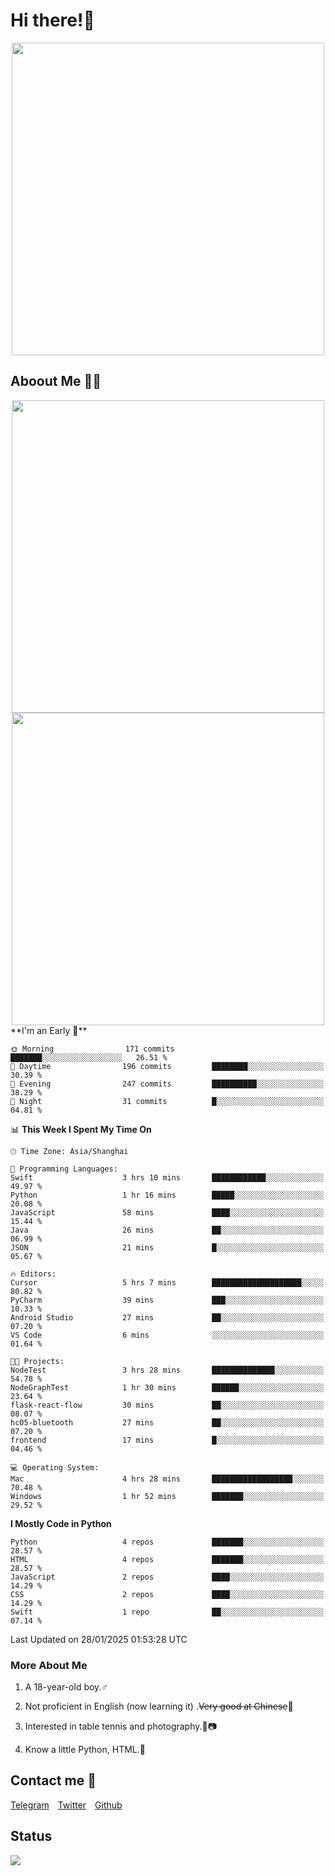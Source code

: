 # Hi there!🎉

<div align=center><img src="https://count.getloli.com/get/@Cicada000?theme=moebooru" width=500px></div>

## Aboout Me 👀💦

<div align=center>
<img src="https://github-readme-stats.vercel.app/api?username=Cicada000&show_icons=true&theme=tokyonight" width=500px>
<br>
<img src="https://github-readme-stats.vercel.app/api/top-langs/?username=Cicada000&show_icons=true&theme=tokyonight&layout=compact" width=500px>
</div>
<!--START_SECTION:waka-->
**I'm an Early 🐤** 

```text
🌞 Morning                171 commits         ███████░░░░░░░░░░░░░░░░░░   26.51 % 
🌆 Daytime                196 commits         ████████░░░░░░░░░░░░░░░░░   30.39 % 
🌃 Evening                247 commits         ██████████░░░░░░░░░░░░░░░   38.29 % 
🌙 Night                  31 commits          █░░░░░░░░░░░░░░░░░░░░░░░░   04.81 % 
```


📊 **This Week I Spent My Time On** 

```text
🕑︎ Time Zone: Asia/Shanghai

💬 Programming Languages: 
Swift                    3 hrs 10 mins       ████████████░░░░░░░░░░░░░   49.97 % 
Python                   1 hr 16 mins        █████░░░░░░░░░░░░░░░░░░░░   20.08 % 
JavaScript               58 mins             ████░░░░░░░░░░░░░░░░░░░░░   15.44 % 
Java                     26 mins             ██░░░░░░░░░░░░░░░░░░░░░░░   06.99 % 
JSON                     21 mins             █░░░░░░░░░░░░░░░░░░░░░░░░   05.67 % 

🔥 Editors: 
Cursor                   5 hrs 7 mins        ████████████████████░░░░░   80.82 % 
PyCharm                  39 mins             ███░░░░░░░░░░░░░░░░░░░░░░   10.33 % 
Android Studio           27 mins             ██░░░░░░░░░░░░░░░░░░░░░░░   07.20 % 
VS Code                  6 mins              ░░░░░░░░░░░░░░░░░░░░░░░░░   01.64 % 

🐱‍💻 Projects: 
NodeTest                 3 hrs 28 mins       ██████████████░░░░░░░░░░░   54.78 % 
NodeGraphTest            1 hr 30 mins        ██████░░░░░░░░░░░░░░░░░░░   23.64 % 
flask-react-flow         30 mins             ██░░░░░░░░░░░░░░░░░░░░░░░   08.07 % 
hc05-bluetooth           27 mins             ██░░░░░░░░░░░░░░░░░░░░░░░   07.20 % 
frontend                 17 mins             █░░░░░░░░░░░░░░░░░░░░░░░░   04.46 % 

💻 Operating System: 
Mac                      4 hrs 28 mins       ██████████████████░░░░░░░   70.48 % 
Windows                  1 hr 52 mins        ███████░░░░░░░░░░░░░░░░░░   29.52 % 
```

**I Mostly Code in Python** 

```text
Python                   4 repos             ███████░░░░░░░░░░░░░░░░░░   28.57 % 
HTML                     4 repos             ███████░░░░░░░░░░░░░░░░░░   28.57 % 
JavaScript               2 repos             ████░░░░░░░░░░░░░░░░░░░░░   14.29 % 
CSS                      2 repos             ████░░░░░░░░░░░░░░░░░░░░░   14.29 % 
Swift                    1 repo              ██░░░░░░░░░░░░░░░░░░░░░░░   07.14 % 
```




 Last Updated on 28/01/2025 01:53:28 UTC
<!--END_SECTION:waka-->

### More About Me

1. A 18-year-old boy.♂

2. Not proficient in English (now learning it) .~~Very good at Chinese~~🤣

3. Interested in table tennis and photography.🏓📷

4. Know a little Python, HTML.🐍


## Contact me 💬

[Telegram](https://t.me/CicadaLYW)&emsp;[Twitter](https://twitter.com/Cicada0001)&emsp;[Github](https://github.com/Cicada000)

## Status
<img src="https://weather-icon.journeyad.repl.co/@hangzhou?v=1" align="left">







